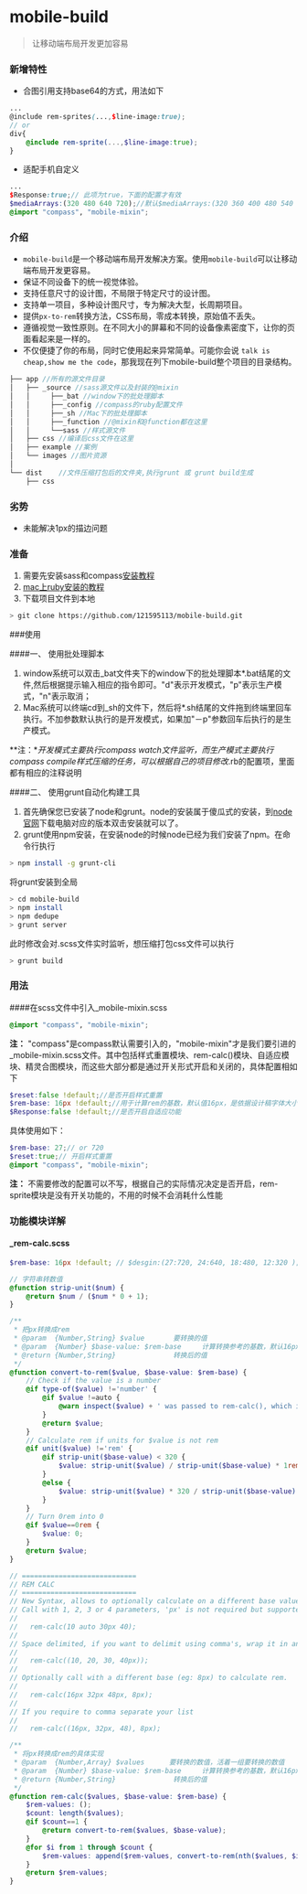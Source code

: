 # mobile-build
> 让移动端布局开发更加容易

### 新增特性

- 合图引用支持base64的方式，用法如下

```scss
...
@include rem-sprites(...,$line-image:true);
// or
div{
    @include rem-sprite(...,$line-image:true);
}
```

- 适配手机自定义

```scss
...
$Response:true;// 此项为true，下面的配置才有效
$mediaArrays:(320 480 640 720);//默认$mediaArrays:(320 360 400 480 540 640 720) !default;
@import "compass", "mobile-mixin";
```

### 介绍

- `mobile-build`是一个移动端布局开发解决方案。使用`mobile-build`可以让移动端布局开发更容易。
- 保证不同设备下的统一视觉体验。
- 支持任意尺寸的设计图，不局限于特定尺寸的设计图。
- 支持单一项目，多种设计图尺寸，专为解决大型，长周期项目。
- 提供`px-to-rem`转换方法，CSS布局，零成本转换，原始值不丢失。
- 遵循视觉一致性原则。在不同大小的屏幕和不同的设备像素密度下，让你的页面看起来是一样的。
- 不仅便捷了你的布局，同时它使用起来异常简单。可能你会说 `talk is cheap,show me the code`，那我现在列下mobile-build整个项目的目录结构。

```javascript
├── app	//所有的源文件目录
│   ├── _source //sass源文件以及封装的@mixin
│   │     ├──_bat //window下的批处理脚本
│   │     ├──_config //compass的ruby配置文件
│   │     ├──_sh //Mac下的批处理脚本
│   │     ├──_function //@mixin和@function都在这里
│   │     └──sass //样式源文件
│   ├── css //编译后css文件在这里
│   ├── example //案例
│   └── images //图片资源
│
└── dist	//文件压缩打包后的文件夹,执行grunt 或 grunt build生成
    ├── css
```

### 劣势

- 未能解决1px的描边问题

### 准备
1. 需要先安装sass和compass[安装教程](http://www.w3cplus.com/sassguide/install.html)
2. [mac上ruby安装的教程](http://itcourses.cs.unh.edu/assets/docs/704/reports/fall11/Ruby%20on%20Rails%20Tutorial%20-%20Eric%20Callan.pdf)
3. 下载项目文件到本地
```bash
> git clone https://github.com/121595113/mobile-build.git
```

###使用

####一、 使用批处理脚本

1. window系统可以双击_bat文件夹下的window下的批处理脚本*.bat结尾的文件,然后根据提示输入相应的指令即可。"d"表示开发模式，"p"表示生产模式，"n"表示取消；
2. Mac系统可以终端cd到_sh的文件下，然后将*.sh结尾的文件拖到终端里回车执行。不加参数默认执行的是开发模式，如果加"－p"参数回车后执行的是生产模式。

**注：**开发模式主要执行compass watch文件监听，而生产模式主要执行compass compile样式压缩的任务，可以根据自己的项目修改*.rb的配置项，里面都有相应的注释说明

####二、 使用grunt自动化构建工具

1. 首先确保您已安装了node和grunt。node的安装属于傻瓜式的安装，到[node官网](https://nodejs.org/en/)下载电脑对应的版本双击安装就可以了。
2. grunt使用npm安装，在安装node的时候node已经为我们安装了npm。在命令行执行

```bash
> npm install -g grunt-cli
```
将grunt安装到全局

```bash
> cd mobile-build
> npm install
> npm dedupe
> grunt server
```
此时修改会对.scss文件实时监听，想压缩打包css文件可以执行

```bash
> grunt build
```

### 用法

####在scss文件中引入_mobile-mixin.scss
```scss
@import "compass", "mobile-mixin";
```
**注：** "compass"是compass默认需要引入的，"mobile-mixin"才是我们要引进的_mobile-mixin.scss文件。其中包括样式重置模块、rem-calc()模块、自适应模块、精灵合图模块，而这些大部分都是通过开关形式开启和关闭的，具体配置相如下
```scss
$reset:false !default;//是否开启样式重置
$rem-base: 16px !default;//用于计算rem的基数，默认值16px，是依据设计稿字体大小定制的。同时，你也可以根据设计搞的宽度来订（例如：320 480 640 720 750，但不仅限与此）,其与字体大小对应关系12:320 18:480 24:640 27:720。
$Response:false !default;//是否开启自适应功能
```
具体使用如下：
```scss
$rem-base: 27;// or 720
$reset:true;// 开启样式重置
@import "compass", "mobile-mixin";
```
**注：** 不需要修改的配置可以不写，根据自己的实际情况决定是否开启，rem-sprite模块是没有开关功能的，不用的时候不会消耗什么性能

### 功能模块详解

#### _rem-calc.scss

```scss
$rem-base: 16px !default; // $desgin:(27:720, 24:640, 18:480, 12:320 );

// 字符串转数值
@function strip-unit($num) {
    @return $num / ($num * 0 + 1);
}

/**
 * 把px转换成rem
 * @param  {Number,String} $value       要转换的值
 * @param  {Number} $base-value: $rem-base     计算转换参考的基数，默认16px
 * @return {Number,String}              转换后的值
 */
@function convert-to-rem($value, $base-value: $rem-base) {
    // Check if the value is a number
    @if type-of($value) !='number' {
        @if $value !=auto {
            @warn inspect($value) + ' was passed to rem-calc(), which is not a number or "auto".';
        }
        @return $value;
    }
    // Calculate rem if units for $value is not rem
    @if unit($value) !='rem' {
        @if strip-unit($base-value) < 320 {
            $value: strip-unit($value) / strip-unit($base-value) * 1rem;
        }
        @else {
            $value: strip-unit($value) * 320 / strip-unit($base-value) / 12 * 1rem;
        }
    }
    // Turn 0rem into 0
    @if $value==0rem {
        $value: 0;
    }
    @return $value;
}

// ============================
// REM CALC 
// ============================
// New Syntax, allows to optionally calculate on a different base value to counter compounding effect of rem's.
// Call with 1, 2, 3 or 4 parameters, 'px' is not required but supported:
// 
//   rem-calc(10 auto 30px 40);
// 
// Space delimited, if you want to delimit using comma's, wrap it in another pair of brackets
// 
//   rem-calc((10, 20, 30, 40px));
// 
// Optionally call with a different base (eg: 8px) to calculate rem.
// 
//   rem-calc(16px 32px 48px, 8px);
// 
// If you require to comma separate your list
// 
//   rem-calc((16px, 32px, 48), 8px);

/**
 * 将px转换成rem的具体实现
 * @param  {Number,Array} $values      要转换的数值，活着一组要转换的数值
 * @param  {Number} $base-value: $rem-base     计算转换参考的基数，默认16px
 * @return {Number,String}              转换后的值
 */
@function rem-calc($values, $base-value: $rem-base) {
    $rem-values: ();
    $count: length($values);
    @if $count==1 {
        @return convert-to-rem($values, $base-value);
    }
    @for $i from 1 through $count {
        $rem-values: append($rem-values, convert-to-rem(nth($values, $i), $base-value));
    }
    @return $rem-values;
}

```


